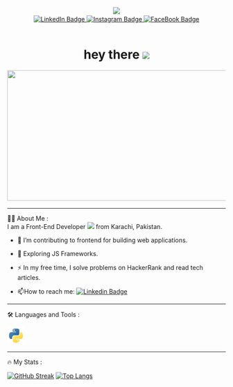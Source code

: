 <div id="header" align="center">
  <img src="https://media.giphy.com/media/v1.Y2lkPTc5MGI3NjExOXVwZDYzZDV3bjRueGdycGh1aDA3eGszOXlkenZkZTVuZGM0bndiZyZlcD12MV9pbnRlcm5hbF9naWZfYnlfaWQmY3Q9Zw/SWoSkN6DxTszqIKEqv/giphy.gif" width="300"/>
</div>
<div id="badges" align="center">
  <a target="_blank" href="https://www.linkedin.com/in/shahique-chishti-4b45a2271">
    <img src="https://img.shields.io/badge/LinkedIn-blue?style=for-the-badge&logo=linkedin&logoColor=white" alt="LinkedIn Badge"/>
  </a>
  <a href="https://www.instagram.com/shahiquechishti/">
    <img src="https://img.shields.io/badge/Instagram-red?style=for-the-badge&logo=instagram&logoColor=white" alt="Instagram Badge"/>
  </a>
  <a href="https://www.facebook.com/profile.php?id=100075417766999">
    <img src="https://img.shields.io/badge/FaceBook-blue?style=for-the-badge&logo=facebook&logoColor=white" alt="FaceBook Badge"/>
  </a>
</div>
<div id="badges" align="center">
  <img  src="https://komarev.com/ghpvc/?username=AbdulMoazzim&style=flat-square&color=blue" alt=""/ >
</div>
<h1 align="center">
  hey there
  <img src="https://media.giphy.com/media/hvRJCLFzcasrR4ia7z/giphy.gif" width="20px"/>
</h1>
<div align="center">
  <img src="https://media.giphy.com/media/v1.Y2lkPTc5MGI3NjExZTh2eTB6aGZkaTN0NzgycHU0ZGxpazJtOHUweXY2YmtjbndlcXk4NyZlcD12MV9pbnRlcm5hbF9naWZfYnlfaWQmY3Q9Zw/Y4ak9Ki2GZCbJxAnJD/giphy.gif" width="600" height="300"/>
</div>
<hr>

:man_technologist: About Me :<br>
I am a Front-End Developer <img src="https://media.giphy.com/media/WUlplcMpOCEmTGBtBW/giphy.gif" width="30"> from Karachi, Pakistan.

- :telescope: I’m contributing to frontend for building web applications.

- :seedling: Exploring JS Frameworks.

- :zap: In my free time, I solve problems on HackerRank and read tech articles.

- :mailbox:How to reach me: [![Linkedin Badge](https://img.shields.io/badge/-ShahiqueChishti-blue?style=flat&logo=Linkedin&logoColor=white)](https://www.linkedin.com/in/shahique-chishti-4b45a2271/)
<hr>

:hammer_and_wrench: Languages and Tools :<br>

<div>
  <img src="https://github.com/devicons/devicon/blob/master/icons/python/python-original.svg" title="Python" alt="Python" width="40" height="40"/>&nbsp;
</div>
<hr>

:fire: My Stats :<br>

[![GitHub Streak](http://github-readme-streak-stats.herokuapp.com?user=SyedShahiqueChishti&theme=dark&background=000000)](https://git.io/streak-stats)
[![Top Langs](https://github-readme-stats.vercel.app/api/top-langs/?username=SyedShahiqueChishti&theme=dark&background=000000)](https://github.com/anuraghazra/github-readme-stats)

